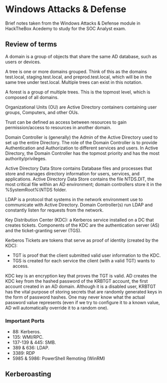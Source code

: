 # Windows Attacks & Defense

Brief notes taken from the Windows Attacks & Defense module in HackTheBox Acedemy to study for the SOC Analyst exam.


## Review of terms
A domain is a group of objects that share the same AD database, such as users or devices.

A tree is one or more domains grouped. Think of this as the domains test.local, staging.test.local, and preprod.test.local, which will be in the same tree under test.local. Multiple trees can exist in this notation.

A forest is a group of multiple trees. This is the topmost level, which is composed of all domains.

Organizational Units (OU) are Active Directory containers containing user groups, Computers, and other OUs.

Trust can be defined as access between resources to gain permission/access to resources in another domain.

Domain Controller is (generally) the Admin of the Active Directory used to set up the entire Directory. The role of the Domain Controller is to provide Authentication and Authorization to different services and users. In Active Directory, the Domain Controller has the topmost priority and has the most authority/privileges.

Active Directory Data Store contains Database files and processes that store and manages directory information for users, services, and applications. Active Directory Data Store contains the file NTDS.DIT, the most critical file within an AD environment; domain controllers store it in the %SystemRoot%\NTDS folder.

LDAP is a protocol that systems in the network environment use to communicate with Active Directory. Domain Controller(s) run LDAP and constantly listen for requests from the network.

Key Distribution Center (KDC): a Kerberos service installed on a DC that creates tickets. Components of the KDC are the authentication server (AS) and the ticket-granting server (TGS).

Kerberos Tickets are tokens that serve as proof of identity (created by the KDC):

- TGT is proof that the client submitted valid user information to the KDC.
- TGS is created for each service the client (with a valid TGT) wants to access.

KDC key is an encryption key that proves the TGT is valid. AD creates the KDC key from the hashed password of the KRBTGT account, the first account created in an AD domain. Although it is a disabled user, KRBTGT has the vital purpose of storing secrets that are randomly generated keys in the form of password hashes. One may never know what the actual password value represents (even if we try to configure it to a known value, AD will automatically override it to a random one).

### Important Ports

- 88: Kerberos.
- 135: WMI/RPC.
- 137-139 & 445: SMB.
- 389 & 636: LDAP.
- 3389: RDP
- 5985 & 5986: PowerShell Remoting (WinRM)

## Kerberoasting
